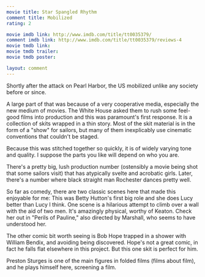 ```yaml
---
movie title: Star Spangled Rhythm
comment title: Mobilized
rating: 2

movie imdb link: http://www.imdb.com/title/tt0035379/
comment imdb link: http://www.imdb.com/title/tt0035379/reviews-4
movie tmdb link: 
movie tmdb trailer: 
movie tmdb poster: 

layout: comment
---
```


Shortly after the attack on Pearl Harbor, the US mobilized unlike any society before or since.

A large part of that was because of a very cooperative media, especially the new medium of movies. The White House asked them to rush some feel-good films into production and this was paramount's first response. It is a collection of skits wrapped in a thin story. Most of the skit material is in the form of a "show" for sailors, but many of them inexplicably use cinematic conventions that couldn't be staged.

Because this was stitched together so quickly, it is of widely varying tone and quality. I suppose the parts you like will depend on who you are. 

There's a pretty big, lush production number (ostensibly a movie being shot that some sailors visit) that has atypically svelte and acrobatic girls. Later, there's a number where black straight man Rochester dances pretty well.

So far as comedy, there are two classic scenes here that made this enjoyable for me: This was Betty Hutton's first big role and she does Lucy better than Lucy I think. One scene is a hilarious attempt to climb over a wall with the aid of two men. It's amazingly physical, worthy of Keaton. Check her out in "Perils of Pauline," also directed by Marshall, who seems to have understood her.

The other comic bit worth seeing is Bob Hope trapped in a shower with William Bendix, and avoiding being discovered. Hope's not a great comic, in fact he falls flat elsewhere in this project. But this one skit is perfect for him.

Preston Sturges is one of the main figures in folded films (films about film), and he plays himself here, screening a film.